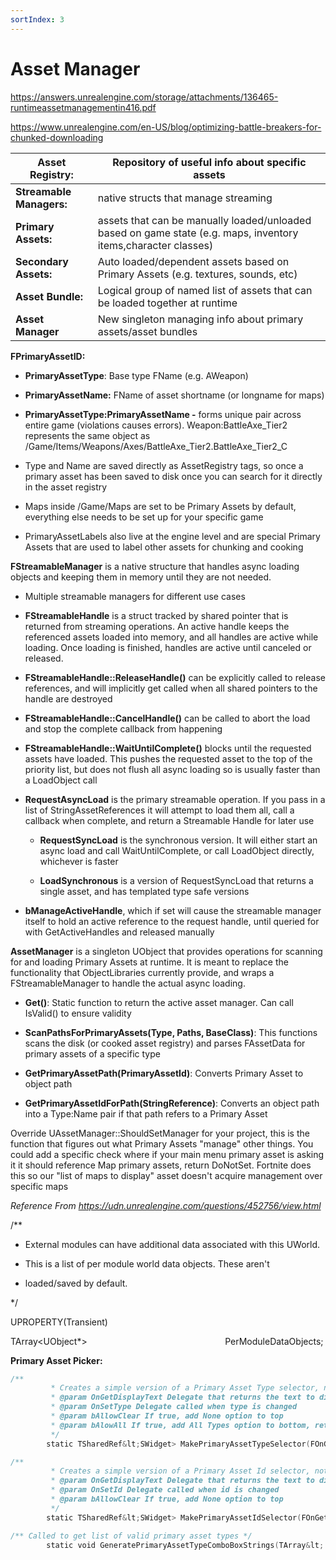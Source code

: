 ```yaml
---
sortIndex: 3
---
```


# Asset Manager

<https://answers.unrealengine.com/storage/attachments/136465-runtimeassetmanagementin416.pdf>

<https://www.unrealengine.com/en-US/blog/optimizing-battle-breakers-for-chunked-downloading>

| **Asset Registry:**      | Repository of useful info about specific assets                                                                |
| ------------------------ | -------------------------------------------------------------------------------------------------------------- |
| **Streamable Managers:** | native structs that manage streaming                                                                           |
| **Primary Assets:**      | assets that can be manually loaded/unloaded based on game state (e.g. maps, inventory items,character classes) |
| **Secondary Assets:**    | Auto loaded/dependent assets based on Primary Assets (e.g. textures, sounds, etc)                              |
| **Asset Bundle:**        | Logical group of named list of assets that can be loaded together at runtime                                   |
| **Asset Manager**        | New singleton managing info about primary assets/asset bundles                                                 |

**FPrimaryAssetID:**

- **PrimaryAssetType**: Base type FName (e.g. AWeapon)

- **PrimaryAssetName:** FName of asset shortname (or longname for maps)

- **PrimaryAssetType:PrimaryAssetName -** forms unique pair across entire game (violations causes errors). Weapon:BattleAxe_Tier2 represents the same object as /Game/Items/Weapons/Axes/BattleAxe_Tier2.BattleAxe_Tier2_C

- Type and Name are saved directly as AssetRegistry tags, so once a primary asset has been saved to disk once you can search for it directly in the asset registry

- Maps inside /Game/Maps are set to be Primary Assets by default, everything else needs to be set up for your specific game

- PrimaryAssetLabels also live at the engine level and are special Primary Assets that are used to label other assets for chunking and cooking

**FStreamableManager** is a native structure that handles async loading objects and keeping them in memory until they are not needed.

- Multiple streamable managers for different use cases

- **FStreamableHandle** is a struct tracked by shared pointer that is returned from streaming operations. An ​active handle keeps the referenced assets loaded into memory, and all handles are active while loading. Once loading is finished, handles are active until canceled or released.

- **FStreamableHandle::ReleaseHandle()** can be explicitly called to release references, and will implicitly get called when all shared pointers to the handle are destroyed

- **FStreamableHandle::CancelHandle()** can be called to abort the load and stop the complete callback from happening

- **FStreamableHandle::WaitUntilComplete()** blocks until the requested assets have loaded. This pushes the requested asset to the top of the priority list, but does not flush all async loading so is usually faster than a LoadObject call

- **RequestAsyncLoad** is the primary streamable operation. If you pass in a list of StringAssetReferences it will attempt to load them all, call a callback when complete, and return a Streamable Handle for later use

  - **RequestSyncLoad** is the synchronous version. It will either start an async load and call WaitUntilComplete, or call LoadObject directly, whichever is faster

  - **LoadSynchronous** is a version of RequestSyncLoad that returns a single asset, and has templated type safe versions

- **bManageActiveHandle**, which if set will cause the streamable manager itself to hold an active reference to the request handle, until queried for with GetActiveHandles​ and released manually

**AssetManager** is a singleton UObject that provides operations for scanning for and loading Primary Assets at runtime. It is meant to replace the functionality that ObjectLibraries currently provide, and wraps a FStreamableManager to handle the actual async loading.

- **Get()**: Static function to return the active asset manager. Can call IsValid() to ensure validity

- **ScanPathsForPrimaryAssets(Type, Paths, BaseClass)​**: This functions scans the disk (or cooked asset registry) and parses FAssetData for primary assets of a specific type

- **GetPrimaryAssetPath(PrimaryAssetId)**: Converts Primary Asset to object path

- **GetPrimaryAssetIdForPath(StringReference)**: Converts an object path into a Type:Name pair if that path refers to a Primary Asset

Override UAssetManager::ShouldSetManager for your project, this is the function that figures out what Primary Assets "manage" other things. You could add a specific check where if your main menu primary asset is asking it it should reference Map primary assets, return DoNotSet. Fortnite does this so our "list of maps to display" asset doesn't acquire management over specific maps

*Reference From <https://udn.unrealengine.com/questions/452756/view.html>*

/\*\*

- External modules can have additional data associated with this UWorld.

- This is a list of per module world data objects. These aren't

- loaded/saved by default.

\*/

UPROPERTY(Transient)

TArray&lt;UObject\*>                                                        PerModuleDataObjects;

**Primary Asset Picker:**

```cpp
/**   
         * Creates a simple version of a Primary Asset Type selector, not bound to a PropertyHandle   
         * @param OnGetDisplayText Delegate that returns the text to display in body of combo box  
         * @param OnSetType Delegate called when type is changed  
         * @param bAllowClear If true, add None option to top  
         * @param bAlowAll If true, add All Types option to bottom, returns AllPrimaryAssetTypes if selected  
         */  
        static TSharedRef&lt;SWidget> MakePrimaryAssetTypeSelector(FOnGetPrimaryAssetDisplayText OnGetDisplayText, FOnSetPrimaryAssetType OnSetType, bool bAllowClear = true, bool bAllowAll = false);

/**   
         * Creates a simple version of a Primary Asset Id selector, not bound to a PropertyHandle  
         * @param OnGetDisplayText Delegate that returns the text to display in body of combo box  
         * @param OnSetId Delegate called when id is changed  
         * @param bAllowClear If true, add None option to top  
         */  
        static TSharedRef&lt;SWidget> MakePrimaryAssetIdSelector(FOnGetPrimaryAssetDisplayText OnGetDisplayText, FOnSetPrimaryAssetId OnSetId, bool bAllowClear = true, TArray&lt;FPrimaryAssetType> AllowedTypes = TArray&lt;FPrimaryAssetType>());

/** Called to get list of valid primary asset types */  
        static void GeneratePrimaryAssetTypeComboBoxStrings(TArray&lt; TSharedPtr&lt;FString> >> OutComboBoxStrings, TArray&lt;TSharedPtr&lt;SToolTip>>> OutToolTips, TArray&lt;bool>> OutRestrictedItems, bool bAllowClear, bool bAllowAll);
```
